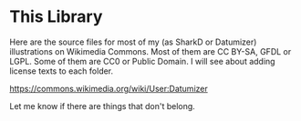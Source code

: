 # This Library

Here are the source files for most of my (as SharkD or Datumizer) illustrations on Wikimedia Commons. Most of them are CC BY-SA, GFDL or LGPL. Some of them are CC0 or Public Domain. I will see about adding license texts to each folder.

https://commons.wikimedia.org/wiki/User:Datumizer

Let me know if there are things that don't belong.
